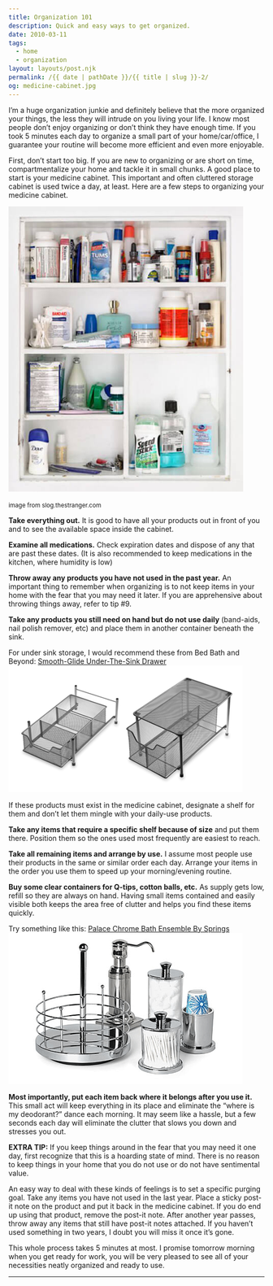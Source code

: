 ```yaml
---
title: Organization 101
description: Quick and easy ways to get organized.
date: 2010-03-11
tags: 
  - home
  - organization
layout: layouts/post.njk
permalink: /{{ date | pathDate }}/{{ title | slug }}-2/
og: medicine-cabinet.jpg
---
```


I’m a huge organization junkie and definitely believe that the more organized your things, the less they will intrude on you living your life. I know most people don’t enjoy organizing or don’t think they have enough time. If you took 5 minutes each day to organize a small part of your home/car/office, I guarantee your routine will become more efficient and even more enjoyable.

First, don’t start too big. If you are new to organizing or are short on time, compartmentalize your home and tackle it in small chunks. A good place to start is your medicine cabinet. This important and often cluttered storage cabinet is used twice a day, at least. Here are a few steps to organizing your medicine cabinet.

![messy medicine cabinet](/img/medicine-cabinet.jpg)

<small class="footnotes">image from slog.thestranger.com</small>

**Take everything out.** It is good to have all your products out in front of you and to see the available space inside the cabinet.

**Examine all medications.** Check expiration dates and dispose of any that are past these dates. (It is also recommended to keep medications in the kitchen, where humidity is low)

**Throw away any products you have not used in the past year.** An important thing to remember when organizing is to not keep items in your home with the fear that you may need it later. If you are apprehensive about throwing things away, refer to tip #9.

**Take any products you still need on hand but do not use daily** (band-aids, nail polish remover, etc) and place them in another container beneath the sink.

For under sink storage, I would recommend these from Bed Bath and Beyond: [Smooth-Glide Under-The-Sink Drawer](http://www.bedbathandbeyond.com/product.asp?order_num=-1&SKU=120640&RN=205)  
![mesh drawers for cabinets](/img/bbb-1.png)

If these products must exist in the medicine cabinet, designate a shelf for them and don’t let them mingle with your daily-use products.

**Take any items that require a specific shelf because of size** and put them there. Position them so the ones used most frequently are easiest to reach.

**Take all remaining items and arrange by use.** I assume most people use their products in the same or similar order each day. Arrange your items in the order you use them to speed up your morning/evening routine.

**Buy some clear containers for Q-tips, cotton balls, etc.** As supply gets low, refill so they are always on hand. Having small items contained and easily visible both keeps the area free of clutter and helps you find these items quickly.

Try something like this: [Palace Chrome Bath Ensemble By Springs](http://www.bedbathandbeyond.com/product.asp?order_num=-1&SKU=101161&RN=1172)  
![chrome bathroom accessories](/img/bbb-3.png)

**Most importantly, put each item back where it belongs after you use it.** This small act will keep everything in its place and eliminate the “where is my deodorant?” dance each morning. It may seem like a hassle, but a few seconds each day will eliminate the clutter that slows you down and stresses you out.

**EXTRA TIP:** If you keep things around in the fear that you may need it one day, first recognize that this is a hoarding state of mind. There is no reason to keep things in your home that you do not use or do not have sentimental value.

An easy way to deal with these kinds of feelings is to set a specific purging goal. Take any items you have not used in the last year. Place a sticky post-it note on the product and put it back in the medicine cabinet. If you do end up using that product, remove the post-it note. After another year passes, throw away any items that still have post-it notes attached. If you haven’t used something in two years, I doubt you will miss it once it’s gone.

This whole process takes 5 minutes at most. I promise tomorrow morning when you get ready for work, you will be very pleased to see all of your necessities neatly organized and ready to use.

---
